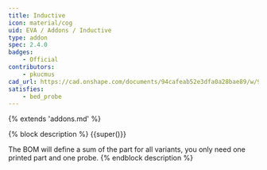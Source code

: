 ```yaml
---
title: Inductive
icon: material/cog
uid: EVA / Addons / Inductive
type: addon
spec: 2.4.0
badges:
    - Official
contributors: 
    - pkucmus
cad_url: https://cad.onshape.com/documents/94cafeab52e3dfa0a28bae89/w/99794094315556b24b5664ec/e/add7606d94bef518a043ed5f
satisfies:
    - bed_probe
---
```


{% extends 'addons.md' %}

{% block description %}
{{super()}}

The BOM will define a sum of the part for all variants, you only need one printed part and one probe.
{% endblock description %}
